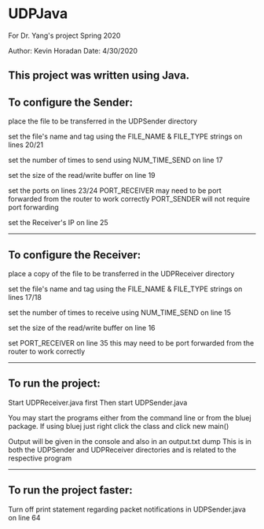 # UDPJava
For Dr. Yang's project Spring 2020

Author: Kevin Horadan
Date: 4/30/2020

This project was written using Java.
------------------------------------------------------
To configure the Sender:
------------------------------------------------------
place the file to be transferred in the UDPSender directory

set the file's name and tag using the FILE_NAME & FILE_TYPE strings on lines 20/21

set the number of times to send using NUM_TIME_SEND on line 17

set the size of the read/write buffer on line 19

set the ports on lines 23/24
	PORT_RECEIVER may need to be port forwarded from the router to work correctly
	PORT_SENDER will not require port forwarding

set the Receiver's IP on line 25


------------------------------------------------------
To configure the Receiver:
------------------------------------------------------
place a copy of the file to be transferred in the UDPReceiver directory

set the file's name and tag using the FILE_NAME & FILE_TYPE strings on lines 17/18

set the number of times to receive using NUM_TIME_SEND on line 15

set the size of the read/write buffer on line 16

set PORT_RECEIVER on line 35
	this may need to be port forwarded from the router to work correctly


------------------------------------------------------
To run the project:
------------------------------------------------------
Start UDPReceiver.java first
Then start UDPSender.java

You may start the programs either from the command line 
or from the bluej package. If using bluej just right click the
class and click new main()

Output will be given in the console and also in an output.txt dump
This is in both the UDPSender and UDPReceiver directories and is related
to the respective program

------------------------------------------------------
To run the project faster:
------------------------------------------------------
Turn off print statement regarding packet notifications 
in UDPSender.java on line 64
